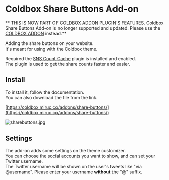 # Coldbox Share Buttons Add-on

** THIS IS NOW PART OF [COLDBOX ADDON](https://wordpress.org/plugins/coldbox-addon/) PLUGIN'S FEATURES. Coldbox Share Buttons Add-on is no longer supported and updated. Please use the [COLDBOX ADDON](https://wordpress.org/plugins/coldbox-addon/) instead.**

Adding the share buttons on your website.  
It's meant for using with the Coldbox theme.

Required the [SNS Count Cache](https://wordpress.org/plugins/sns-count-cache/) plugin is installed and enabled.  
The plugin is used to get the share counts faster and easier.

## Install

To install it, follow the documentation.  
You can also download the file from the link.

[https://coldbox.miruc.co/addons/share-buttons/](https://coldbox.miruc.co/addons/share-buttons/)

![sharebuttons.jpg](https://coldbox.miruc.co/wp-content/themes/official/img/sharebuttons.jpg)

## Settings

The add-on adds some settings on the theme customizer.  
You can choose the social accounts you want to show, and can set your Twitter username.  
The Twitter username will be shown on the user's tweets like "via @username". Please enter your username **without** the "@" suffix.
